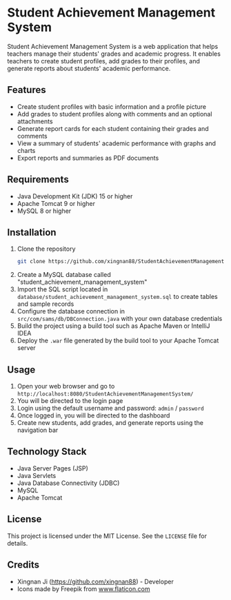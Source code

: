 # Student Achievement Management System

Student Achievement Management System is a web application that helps teachers manage their students' grades and academic progress. It enables teachers to create student profiles, add grades to their profiles, and generate reports about students' academic performance.

## Features

- Create student profiles with basic information and a profile picture
- Add grades to student profiles along with comments and an optional attachments
- Generate report cards for each student containing their grades and comments
- View a summary of students' academic performance with graphs and charts
- Export reports and summaries as PDF documents

## Requirements

- Java Development Kit (JDK) 15 or higher
- Apache Tomcat 9 or higher
- MySQL 8 or higher

## Installation

1. Clone the repository
    ```bash
    git clone https://github.com/xingnan88/StudentAchievementManagementSystem.git
    ```
2. Create a MySQL database called "student_achievement_management_system"
3. Import the SQL script located in `database/student_achievement_management_system.sql` to create tables and sample records
4. Configure the database connection in `src/com/sams/db/DBConnection.java` with your own database credentials
5. Build the project using a build tool such as Apache Maven or IntelliJ IDEA
6. Deploy the `.war` file generated by the build tool to your Apache Tomcat server

## Usage

1. Open your web browser and go to `http://localhost:8080/StudentAchievementManagementSystem/`
2. You will be directed to the login page
3. Login using the default username and password: `admin` / `password`
4. Once logged in, you will be directed to the dashboard
5. Create new students, add grades, and generate reports using the navigation bar

## Technology Stack

- Java Server Pages (JSP)
- Java Servlets
- Java Database Connectivity (JDBC)
- MySQL
- Apache Tomcat

## License

This project is licensed under the MIT License. See the `LICENSE` file for details.

## Credits

- Xingnan Ji (https://github.com/xingnan88) - Developer
- Icons made by Freepik from www.flaticon.com

